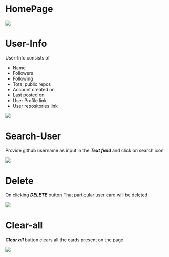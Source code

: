 # HomePage
<img src="https://user-images.githubusercontent.com/61549396/115108222-d902a880-9f8c-11eb-8028-ce14bbad1280.png">

# User-Info
  
  User-Info consists of 
  - Name
  - Followers
  - Following
  - Total public repos
  - Account created on
  - Last posted on
  - User Profile link
  - User repositories link
  
<img src="https://user-images.githubusercontent.com/61549396/115108990-fafe2a00-9f90-11eb-849d-7e4871e4d9d8.png"/>


# Search-User
  
  Provide github username as input in the ***Text field*** and click on search icon
  
  <img src="https://user-images.githubusercontent.com/61549396/115109158-c343b200-9f91-11eb-8e56-0d26e0c1ecd8.gif"/>
  
# Delete
  
  On clicking ***DELETE*** button That particular user card will be deleted 
  
  <img src="https://user-images.githubusercontent.com/61549396/115109547-00a93f00-9f94-11eb-9143-828b4714d838.gif"/>

# Clear-all
  
  ***Clear all*** button clears all the cards present on the page
  
  <img src="https://user-images.githubusercontent.com/61549396/115109434-529d9500-9f93-11eb-8afc-c5207665c2fc.gif"/>

